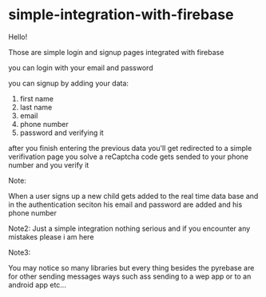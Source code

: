 # simple-integration-with-firebase

Hello!

Those are simple login and signup pages integrated with firebase 

you can login with your email and password 

you can signup by adding your data:
1. first name
2. last name
3. email
4. phone number
5. password and verifying it


after you finish entering the previous data you'll get redirected to a simple verifivation page you solve a reCaptcha code gets sended to your phone number and you verify it



Note:

When a user signs up a new child gets added to the real time data base and in the authentication seciton his email and password are added
and his phone number

Note2:
Just a simple integration nothing serious and if you encounter any mistakes please i am here


Note3:

You may notice so many libraries but every thing besides the pyrebase are for other sending messages ways such ass sending to a wep app or to an android app etc...
